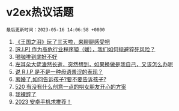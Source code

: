 # v2ex热议话题

`最后更新时间：2023-05-16 14:06:58 +0800`

1. [《王国之泪》玩了三天啦，来聊聊感受吧](https://www.v2ex.com/t/940117)
1. [[R.I.P] 作为高危行业程序猿（媛），我们如何规避猝死风险？](https://www.v2ex.com/t/940169)
1. [喝咖啡到底好不好](https://www.v2ex.com/t/940287)
1. [左耳朵大佬溘然长逝，突然想到，如果换做是我自己，又该怎么办呢](https://www.v2ex.com/t/940237)
1. [说 R.I.P 是不是一种母语羞涩的表现？](https://www.v2ex.com/t/940306)
1. [离婚了,如何告诉孩子?要不要告诉孩子?](https://www.v2ex.com/t/940203)
1. [520 有没有什么创意一点的哄女朋友开心的方案](https://www.v2ex.com/t/940126)
1. [我裸辞了](https://www.v2ex.com/t/940275)
1. [2023 安卓手机求推荐！](https://www.v2ex.com/t/940124)

